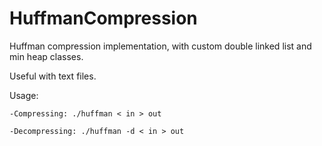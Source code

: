 HuffmanCompression
==================

Huffman compression implementation, with custom double linked list and min heap classes.

Useful with text files.

Usage:

	-Compressing: ./huffman < in > out

	-Decompressing: ./huffman -d < in > out
